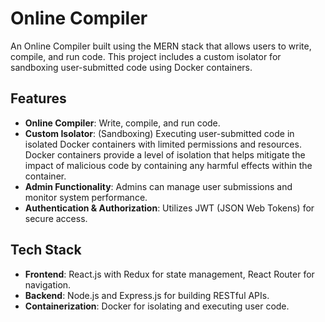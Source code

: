 # Online Compiler

An Online Compiler built using the MERN stack that allows users to write, compile, and run code. This project includes a custom isolator for sandboxing user-submitted code using Docker containers.

## Features

- **Online Compiler**: Write, compile, and run code.
- **Custom Isolator**: (Sandboxing) Executing user-submitted code in isolated Docker containers with limited permissions and resources. Docker containers provide a level of isolation that helps mitigate the impact of malicious code by containing any harmful effects within the container.
- **Admin Functionality**: Admins can manage user submissions and monitor system performance.
- **Authentication & Authorization**: Utilizes JWT (JSON Web Tokens) for secure access.

## Tech Stack

- **Frontend**: React.js with Redux for state management, React Router for navigation.
- **Backend**: Node.js and Express.js for building RESTful APIs.
- **Containerization**: Docker for isolating and executing user code.
